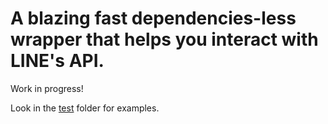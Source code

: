 # A blazing fast dependencies-less wrapper that helps you interact with LINE's API.

Work in progress!

Look in the [test](https://github.com/LINEPie/LINEPie/tree/master/test) folder for examples.
